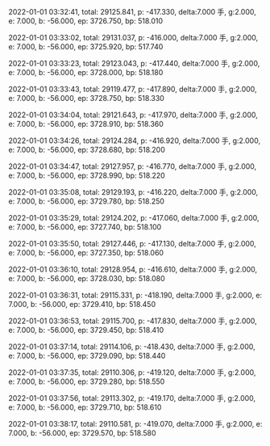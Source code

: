 2022-01-01 03:32:41, total: 29125.841, p: -417.330, delta:7.000 手, g:2.000, e: 7.000, b: -56.000, ep: 3726.750, bp: 518.010

2022-01-01 03:33:02, total: 29131.037, p: -416.000, delta:7.000 手, g:2.000, e: 7.000, b: -56.000, ep: 3725.920, bp: 517.740

2022-01-01 03:33:23, total: 29123.043, p: -417.440, delta:7.000 手, g:2.000, e: 7.000, b: -56.000, ep: 3728.000, bp: 518.180

2022-01-01 03:33:43, total: 29119.477, p: -417.890, delta:7.000 手, g:2.000, e: 7.000, b: -56.000, ep: 3728.750, bp: 518.330

2022-01-01 03:34:04, total: 29121.643, p: -417.970, delta:7.000 手, g:2.000, e: 7.000, b: -56.000, ep: 3728.910, bp: 518.360

2022-01-01 03:34:26, total: 29124.284, p: -416.920, delta:7.000 手, g:2.000, e: 7.000, b: -56.000, ep: 3728.680, bp: 518.200

2022-01-01 03:34:47, total: 29127.957, p: -416.770, delta:7.000 手, g:2.000, e: 7.000, b: -56.000, ep: 3728.990, bp: 518.220

2022-01-01 03:35:08, total: 29129.193, p: -416.220, delta:7.000 手, g:2.000, e: 7.000, b: -56.000, ep: 3729.780, bp: 518.250

2022-01-01 03:35:29, total: 29124.202, p: -417.060, delta:7.000 手, g:2.000, e: 7.000, b: -56.000, ep: 3727.740, bp: 518.100

2022-01-01 03:35:50, total: 29127.446, p: -417.130, delta:7.000 手, g:2.000, e: 7.000, b: -56.000, ep: 3727.350, bp: 518.060

2022-01-01 03:36:10, total: 29128.954, p: -416.610, delta:7.000 手, g:2.000, e: 7.000, b: -56.000, ep: 3728.030, bp: 518.080

2022-01-01 03:36:31, total: 29115.331, p: -418.190, delta:7.000 手, g:2.000, e: 7.000, b: -56.000, ep: 3729.410, bp: 518.450

2022-01-01 03:36:53, total: 29115.700, p: -417.830, delta:7.000 手, g:2.000, e: 7.000, b: -56.000, ep: 3729.450, bp: 518.410

2022-01-01 03:37:14, total: 29114.106, p: -418.430, delta:7.000 手, g:2.000, e: 7.000, b: -56.000, ep: 3729.090, bp: 518.440

2022-01-01 03:37:35, total: 29110.306, p: -419.120, delta:7.000 手, g:2.000, e: 7.000, b: -56.000, ep: 3729.280, bp: 518.550

2022-01-01 03:37:56, total: 29113.302, p: -419.170, delta:7.000 手, g:2.000, e: 7.000, b: -56.000, ep: 3729.710, bp: 518.610

2022-01-01 03:38:17, total: 29110.581, p: -419.070, delta:7.000 手, g:2.000, e: 7.000, b: -56.000, ep: 3729.570, bp: 518.580